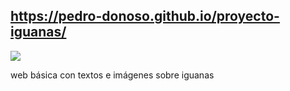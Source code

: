 ## https://pedro-donoso.github.io/proyecto-iguanas/

![](https://user-images.githubusercontent.com/68760595/128600438-d578aaba-6853-4832-a5a4-4f09ad2ee941.PNG)

web básica con textos e imágenes sobre iguanas
